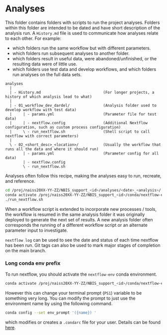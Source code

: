 # Analyses

This folder contains folders with scripts to run the project analyses. Folders within this folder
are intended to be dated and have short description of the analysis run.
A `History.md` file is used to communicate how analyses relate to each other. 
For example:
- which folders run the same workflow but with different parameters.
- which folders run subsequent analyses to another folder.
- which folders result in useful data, were abandoned/unfinished, or the resulting 
data were of little use. 
- which folders use test data and develop workflows, and which folders run analyses on the full data sets.


```
analyses
  |
  | - History.md                            (For longer projects, a history of which analysis lead to what)
  |
  | - 01_workflow_dev_dardel/               (Analysis folder used to develop workflow with test data)
  |     | - params.yml                      (Parameter file for test data)
  |     | - nextflow.config                 (Additional Nextflow configuration, such as custom process configuration)
  |     \ - run_nextflow.sh                 (Shell script to call nextflow with correct parameters)
  |
  \ - 02_<short_desc>_<location>/           (Usually the workflow that runs all the data and where it should run)
        | - params.yml                      (Parameter config for all data)
        | - nextflow.config
        \ - run_nextflow.sh
```

Analyses often follow this recipe, making the analyses easy to run, recreate, and reference.

```bash
cd /proj/naiss20XX-YY-ZZ/NBIS_support_<id>/analyses/<date>_<analysis>/
conda activate /proj/naiss20XX-YY-ZZ/NBIS_support_<id>/conda/nextflow-env
./run_nextflow.sh
```

When a workflow script is extended to incorporate new processes / tools,
the workflow is resumed in the same analysis folder it was originally deployed to generate the next set of results.
A new analysis folder often corresponds the running of a different workflow script or an alternate parameter input to investigate.

`nextflow log` can be used to see the date and status of each time nextflow has been
run. Git tags can also be used to mark major stages of completion on the main branch.

### Long conda env prefix

To run nextflow, you should activate the `nextflow-env` conda environment.
```bash
conda activate /proj/naiss20XX-YY-ZZ/NBIS_support_<id>/conda/nextflow-env
```
However this can change your terminal prompt (`PS1`) variable to be something very long.
You can modify the prompt to just use the environment name by using the following command.
```bash
conda config --set env_prompt '({name}) '
```
which modifies or creates a `.condarc` file for your user.
Details can be found [here](https://docs.conda.io/projects/conda/en/latest/user-guide/tasks/manage-environments.html#specifying-a-location-for-an-environment).
